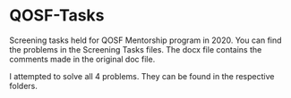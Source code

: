 # QOSF-Tasks
Screening tasks held for QOSF Mentorship program in 2020. You can find the problems in the Screening Tasks files. The docx file contains the comments made in the original doc file.

I attempted to solve all 4 problems. They can be found in the respective folders.
